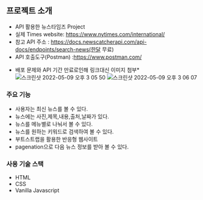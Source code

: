 ## 프로젝트 소개

- API 활용한 뉴스타임즈 Project
- 실제 Times website: https://www.nytimes.com/international/
- 참고 API 주소 : https://docs.newscatcherapi.com/api-docs/endpoints/search-news(한달 무료)
- API 호출도구(Postman) :https://www.postman.com/

* 배포 문제와 API 기간 만료로인해 링크대신 이미지 첨부*
![스크린샷 2022-05-09 오후 3 05 50](https://user-images.githubusercontent.com/102017296/167349999-23bebc72-276d-4f19-a6f2-af2dffd64331.png)
![스크린샷 2022-05-09 오후 3 06 07](https://user-images.githubusercontent.com/102017296/167350036-8bea8e5d-9c13-44ab-bfe2-2ca0273fb762.png)


### 주요 기능
- 사용자는 최신 뉴스를 볼 수 있다.
- 뉴스에는 사진,제목,내용,출처,날짜가 있다.
- 뉴스를 메뉴별로 나눠서 볼 수 있다.
- 뉴스를 원하는 키워드로 검색하여 볼 수 있다.
- 부트스트랩을 활용한 반응형 웹사이트
- pagenation으로 다음 뉴스 정보를 받아 볼 수 있다.


### 사용 기술 스택
- HTML
- CSS
- Vanilla Javascript
